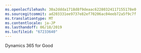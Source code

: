 ```yaml
---
ms.openlocfilehash: 30a2ddda1718d8f9deaac62280324117155178e0
ms.sourcegitcommit: ad203331ee9737e82ef70206ac04eeb72a5f9c7f
ms.translationtype: MT
ms.contentlocale: ja-JP
ms.lasthandoff: 06/18/2019
ms.locfileid: "67233640"
---
```

Dynamics 365 for Good